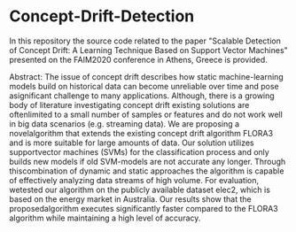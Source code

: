 # Concept-Drift-Detection
In this repository the source code related to the paper "Scalable Detection of Concept Drift: A Learning Technique Based on Support Vector Machines" presented on the FAIM2020 conference in Athens, Greece is provided.

Abstract:
The issue of concept drift describes how static machine-learning models build on historical data can become unreliable over time and pose asignificant challenge to many applications. Although, there is a growing body of literature investigating concept drift existing solutions are oftenlimited to a small number of samples or features and do not work well in big data scenarios (e.g. streaming data). We are proposing a novelalgorithm that extends the existing concept drift algorithm FLORA3 and is more suitable for large amounts of data. Our solution utilizes supportvector machines (SVMs) for the classification process and only builds new models if old SVM-models are not accurate any longer. Through thiscombination of dynamic and static approaches the algorithm is capable of effectively analyzing data streams of high volume. For evaluation, wetested our algorithm on the publicly available dataset elec2, which is based on the energy market in Australia. Our results show that the proposedalgorithm executes significantly faster compared to the FLORA3 algorithm while maintaining a high level of accuracy.
